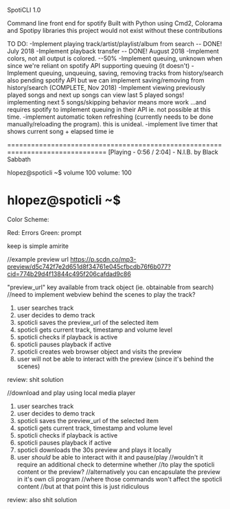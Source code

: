 SpotiCLI 1.0

Command line front end for spotify 
Built with Python using Cmd2, Colorama and Spotipy libraries
this project would not exist without these contributions

TO DO:
-Implement playing track/artist/playlist/album from search -- DONE! July 2018
-Implement playback transfer -- DONE! August 2018
-Implement colors, not all output is colored. --50%
-Implement queuing, unknown when since we're reliant on spotify API supporting queuing (it doesn't)
-Implement queuing, unqueuing, saving, removing tracks from history/search
	also pending spotify API
	but we can implement saving/removing from history/search (COMPLETE, Nov 2018)
-Implement viewing previously played songs and next up songs 
	can view last 5 played songs!
	implementing next 5 songs/skipping behavior means more work
	...and requires spotify to implement queuing in their API
	ie. not possible at this time.
-implement automatic token refreshing (currently needs to be done manually/reloading the program). this is unideal.
-implement live timer that shows current song + elapsed time 
ie

===============================================================================
[Playing - 0:56 / 2:04] - N.I.B. by Black Sabbath




hlopez@spoticli ~$ volume 100
volume: 100

hlopez@spoticli ~$ 
===============================================================================

Color Scheme:

Red: Errors
Green: prompt

keep is simple amirite

//example preview url
https://p.scdn.co/mp3-preview/d5c742f7e2d651d8f34761e045cfbcdb76f6b077?cid=774b29d4f13844c495f206cafdad9c86

"preview_url" key available from track object (ie. obtainable from search)
//need to implement webview behind the scenes to play the track?
1. user searches track
2. user decides to demo track
3. spoticli saves the preview_url of the selected item
4. spoticli gets current track, timestamp and volume level
5. spoticli checks if playback is active
6. spoticli pauses playback if active
7. spoticli creates web browser object and visits the preview 
8. user will not be able to interact with the preview (since it's behind the scenes)

review: shit solution

//download and play using local media player
1. user searches track
2. user decides to demo track
3. spoticli saves the preview_url of the selected item
4. spoticli gets current track, timestamp and volume level
5. spoticli checks if playback is active
6. spoticli pauses playback if active
7. spoticli downloads the 30s preview and plays it locally
8. user <i>should</i> be able to interact with it and pause/play 
//wouldn't it require an additional check to determine whether 
//to play the spoticli content or the preview? 
//alternatively you can encapsulate the preview in it's own cli program
//where those commands won't affect the spoticli content
//but at that point this is just ridiculous

review: also shit solution